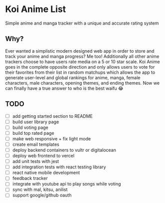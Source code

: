 # Koi Anime List
Simple anime and manga tracker with a unique and accurate rating system

## Why?
Ever wanted a simplistic modern designed web app in order to store and track your anime and manga progress? Me too! Additionally all other anime trackers choose to have users rate media on a 5 or 10 star scale. Koi Anime goes in the complete opposite direction and only allows users to vote for their favorites from their list in random matchups which allows the app to generate user-level and global rankings for anime, manga, female characters, male characters, opening themes, and ending themes. Now we can finally have a true answer to who is the best waifu 😂 

## TODO
- [ ] add getting started section to README
- [ ] build user library page
- [ ] build voting page
- [ ] build top rated page
- [ ] make web responsive + fix light mode
- [ ] create email templates
- [ ] deploy backend containers to vultr or digitalocean
- [ ] deploy web frontend to vercel
- [ ] add unit tests with jest
- [ ] add integration tests with react testing library
- [ ] react native mobile development
- [ ] feedback tracker
- [ ] integrate with youtube api to play songs while voting
- [ ] sync with mal, kitsu, anilist
- [ ] support google/github oauth